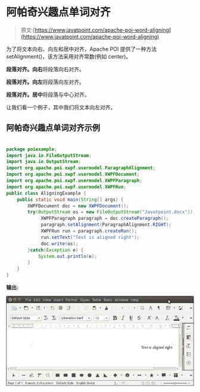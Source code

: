# 阿帕奇兴趣点单词对齐

> 原文:[https://www.javatpoint.com/apache-poi-word-aligning](https://www.javatpoint.com/apache-poi-word-aligning)

为了将文本向右、向左和居中对齐，Apache POI 提供了一种方法 setAlignment()，该方法采用对齐常数(例如 center)。

**段落对齐。向右**将段落向右对齐。

**段落对齐。向左**将段落向左对齐。

**段落对齐。居中**将段落与中心对齐。

让我们看一个例子，其中我们将文本向左对齐。

## 阿帕奇兴趣点单词对齐示例

```java

package poiexample;
import java.io.FileOutputStream;
import java.io.OutputStream;
import org.apache.poi.xwpf.usermodel.ParagraphAlignment;
import org.apache.poi.xwpf.usermodel.XWPFDocument;
import org.apache.poi.xwpf.usermodel.XWPFParagraph;
import org.apache.poi.xwpf.usermodel.XWPFRun;
public class AligningExample {
	public static void main(String[] args) {
		XWPFDocument doc = new XWPFDocument();
	    try(OutputStream os = new FileOutputStream("Javatpoint.docx")) {
	    	 XWPFParagraph paragraph = doc.createParagraph();
	    	 paragraph.setAlignment(ParagraphAlignment.RIGHT);
	         XWPFRun run = paragraph.createRun();
	         run.setText("Text is aligned right");
	         doc.write(os);
	    }catch(Exception e) {
	    	System.out.println(e);
	    }
	}
}

```

**输出:**

![Apache POI Word Aligning](img/af3c2a618ef3bffe8c239f4c0c5c38a2.png)